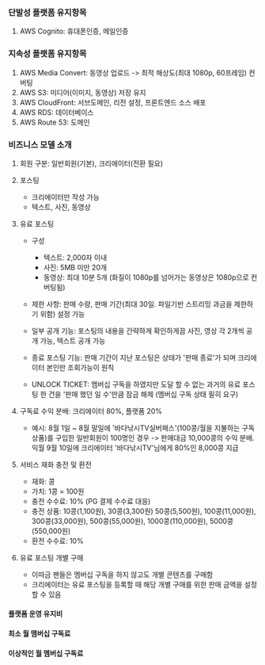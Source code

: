 ### 단발성 플랫폼 유지항목

1. AWS Cognito: 휴대폰인증, 메일인증

### 지속성 플랫폼 유지항목

1. AWS Media Convert: 동영상 업로드 -> 최적 해상도(최대 1080p, 60프레임) 컨버팅
2. AWS S3: 미디어(이미지, 동영상) 저장 유지
3. AWS CloudFront: 서브도메인, 리전 설정, 프론트엔드 소스 배포
4. AWS RDS: 데이터베이스
5. AWS Route 53: 도메인

### 비즈니스 모델 소개

1. 회원 구분: 일반회원(기본), 크리에이터(전환 필요)
2. 포스팅

   - 크리에이터만 작성 가능
   - 텍스트, 사진, 동영상

3. 유료 포스팅

   - 구성

     - 텍스트: 2,000자 이내
     - 사진: 5MB 미만 20개
     - 동영상: 최대 10분 5개 (화질이 1080p를 넘어가는 동영상은 1080p으로 컨버팅됨)

   - 제한 사항: 판매 수량, 판매 기간(최대 30일. 파일기반 스트리밍 과금을 제한하기 위함) 설정 가능
   - 일부 공개 기능: 포스팅의 내용을 간략하게 확인하게끔 사진, 영상 각 2개씩 공개 가능, 텍스트 공개 가능
   - 종료 포스팅 기능: 판매 기간이 지난 포스팅은 상태가 '판매 종료'가 되며 크리에이터 본인만 조회가능이 원칙
   - UNLOCK TICKET: 멤버십 구독을 하였지만 도달 할 수 없는 과거의 유료 포스팅 한 건을 '판매 했던 일 수'만큼 잠금 해제 (멤버십 구독 상태 필히 요구)

4. 구독료 수익 분배: 크리에이터 80%, 플랫폼 20%

   - 예시: 8월 1일 ~ 8월 말일에 '바다낚시TV실버패스'(100콩/월을 지불하는 구독 상품)를 구입한 일반회원이 100명인 경우 -> 판매대금 10,000콩의 수익 분배. 익월 9월 10일에 크리에이터 '바다낚시TV'님에게 80%인 8,000콩 지급

5. 서비스 재화 충전 및 환전

   - 재화: 콩
   - 가치: 1콩 = 100원
   - 충전 수수료: 10% (PG 결제 수수료 대응)
   - 충전 상품: 10콩(1,100원), 30콩(3,300원) 50콩(5,500원), 100콩(11,000원), 300콩(33,000원), 500콩(55,000원), 1000콩(110,000원), 5000콩(550,000원)
   - 환전 수수료: 10%

6. 유료 포스팅 개별 구매
   - 이따금 팬들은 멤버십 구독을 하지 않고도 개별 콘텐츠를 구매함
   - 크리에이터는 유료 포스팅을 등록할 때 해당 개별 구매를 위한 판매 금액을 설정할 수 있음

#### 플랫폼 운영 유지비

#### 최소 월 멤버십 구독료

#### 이상적인 월 멤버십 구독료

